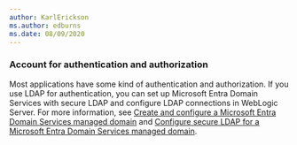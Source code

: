 ```yaml
---
author: KarlErickson
ms.author: edburns
ms.date: 08/09/2020
---
```


### Account for authentication and authorization

Most applications have some kind of authentication and authorization. If you use LDAP for authentication, you can set up Microsoft Entra Domain Services with secure LDAP and configure LDAP connections in WebLogic Server. For more information, see [Create and configure a Microsoft Entra Domain Services managed domain](/azure/active-directory-domain-services/tutorial-create-instance) and [Configure secure LDAP for a Microsoft Entra Domain Services managed domain](/azure/active-directory-domain-services/tutorial-configure-ldaps).
